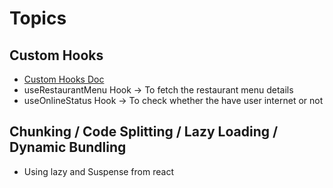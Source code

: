 # Topics

## Custom Hooks

- [Custom Hooks Doc](https://legacy.reactjs.org/docs/hooks-custom.html)
- useRestaurantMenu Hook -> To fetch the restaurant menu details
- useOnlineStatus Hook -> To check whether the have user internet or not

## Chunking / Code Splitting / Lazy Loading / Dynamic Bundling

- Using lazy and Suspense from react
